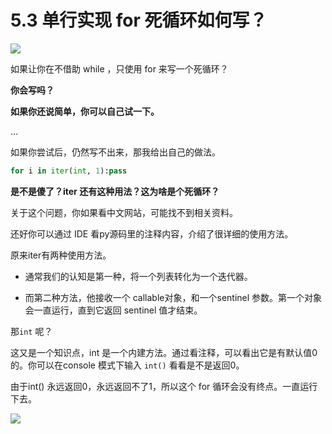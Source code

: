 # 5.3 单行实现 for 死循环如何写？
![](https://image.iswbm.com/20200804124133.png)

如果让你在不借助 while ，只使用 for 来写一个死循环？

**你会写吗？**

**如果你还说简单，你可以自己试一下。**

...

如果你尝试后，仍然写不出来，那我给出自己的做法。

```python
for i in iter(int, 1):pass
```



**是不是傻了？iter 还有这种用法？这为啥是个死循环？**

关于这个问题，你如果看中文网站，可能找不到相关资料。

还好你可以通过 IDE 看py源码里的注释内容，介绍了很详细的使用方法。

原来iter有两种使用方法。

- 通常我们的认知是第一种，将一个列表转化为一个迭代器。

- 而第二种方法，他接收一个 callable对象，和一个sentinel 参数。第一个对象会一直运行，直到它返回 sentinel 值才结束。

那`int` 呢？

这又是一个知识点，int 是一个内建方法。通过看注释，可以看出它是有默认值0的。你可以在console 模式下输入 `int()` 看看是不是返回0。 

由于int() 永远返回0，永远返回不了1，所以这个 for 循环会没有终点。一直运行下去。

![](https://image.iswbm.com/20200607174235.png)
